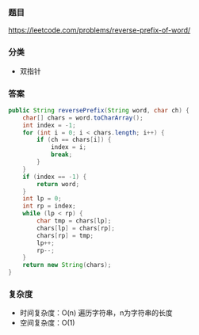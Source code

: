 ### 题目
https://leetcode.com/problems/reverse-prefix-of-word/

### 分类
* 双指针

### 答案
```java
public String reversePrefix(String word, char ch) {
    char[] chars = word.toCharArray();
    int index = -1;
    for (int i = 0; i < chars.length; i++) {
        if (ch == chars[i]) {
            index = i;
            break;
        }
    }
    if (index == -1) {
        return word;
    }
    int lp = 0;
    int rp = index;
    while (lp < rp) {
        char tmp = chars[lp];
        chars[lp] = chars[rp];
        chars[rp] = tmp;
        lp++;
        rp--;
    }
    return new String(chars);
}
```

### 复杂度
* 时间复杂度：O(n) 遍历字符串，n为字符串的长度
* 空间复杂度：O(1)
